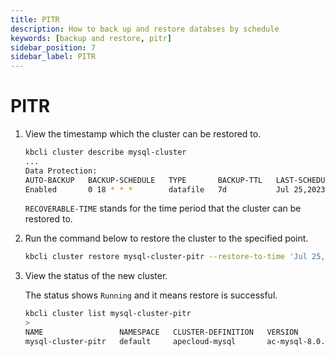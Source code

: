 ```yaml
---
title: PITR
description: How to back up and restore databses by schedule
keywords: [backup and restore, pitr]
sidebar_position: 7
sidebar_label: PITR
---
```


# PITR

1. View the timestamp which the cluster can be restored to.

   ```bash
   kbcli cluster describe mysql-cluster
   ...
   Data Protection:
   AUTO-BACKUP   BACKUP-SCHEDULE   TYPE       BACKUP-TTL   LAST-SCHEDULE                RECOVERABLE-TIME
   Enabled       0 18 * * *        datafile   7d           Jul 25,2023 19:36 UTC+0800   Jul 25,2023 14:53:00 UTC+0800 ~ Jul 25,2023 19:07:38 UTC+0800
   ```

   `RECOVERABLE-TIME` stands for the time period that the cluster can be restored to.

2. Run the command below to restore the cluster to the specified point.

   ```bash
   kbcli cluster restore mysql-cluster-pitr --restore-to-time 'Jul 25,2023 18:52:53 UTC+0800' --source-cluster mysql-cluster
   ```

3. View the status of the new cluster.

   The status shows `Running` and it means restore is successful.

   ```bash
   kbcli cluster list mysql-cluster-pitr
   >
   NAME                 NAMESPACE   CLUSTER-DEFINITION   VERSION           TERMINATION-POLICY   STATUS    CREATED-TIME
   mysql-cluster-pitr   default     apecloud-mysql       ac-mysql-8.0.30   Delete               Running   Jul 25,2023 19:42 UTC+0800
   ```
